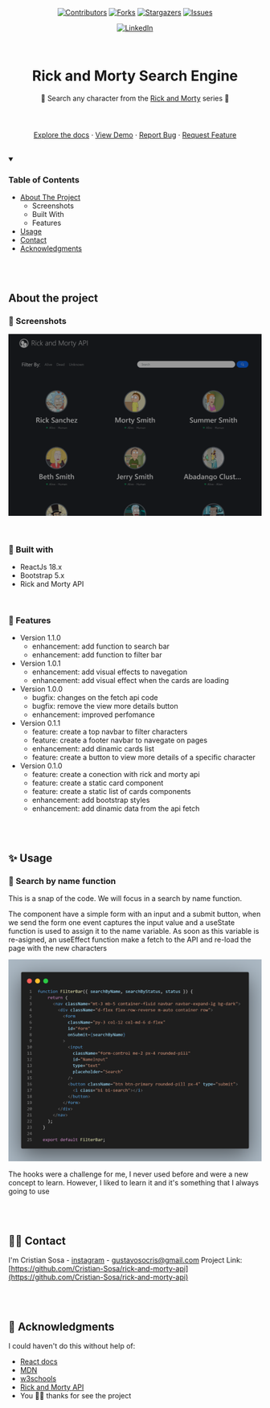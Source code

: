 <!-- Badges -->
<section align="center">

  [![Contributors][contributors-shield]][contributors-url]
  [![Forks][forks-shield]][forks-url]
  [![Stargazers][stars-shield]][stars-url]
  [![Issues][issues-shield]][issues-url]

  [![LinkedIn][linkedin-shield]][linkedin-url]

</section>

<br />

<header align="center">
  
  <h1 align="center">Rick and Morty Search Engine</h1>
  
  <p align="center">🔎 Search any character from the <a href="https://rickandmortyapi.com/">Rick and Morty</a> series 🔎</p>
 
</header>

<section align="center">

  [Explore the docs](https://github.com/Cristian-Sosa/rick-and-morty-api)
  ·
  [View Demo](https://cristian-sosa.github.io/rick-and-morty-api/)
  ·
  [Report Bug](https://github.com/Cristian-Sosa/rick-and-morty-api/issues)
  ·
  [Request Feature](https://github.com/Cristian-Sosa/rick-and-morty-api/issues)
  
</section>

<br />

<!-- TABLE OF CONTENTS -->
<details open>
  <summary><h3>Table of Contents</h3></summary>
  <ul>
    <li>
      <a href="#about-the-project">About The Project</a>
      <ul>
        <li>Screenshots</li>
        <li>Built With</li>
        <li>Features</li>
      </ul>
    </li>
    <li><a href="#usage">Usage</a></li>
    <li><a href="#contact">Contact</a></li>
    <li><a href="#acknowledgments">Acknowledgments</a></li>
  </ul>
</details>

<br />
<br />
  
<section id="about-the-project">
  <h2>About the project</h2>

<article>

  <h3>📸 Screenshots</h3>

  ![Desktop App version](./design/visibleWeb-desktop.png "Desktop App version")

</article>
  
<br />
  
<article>
  
  <h3>👾 Built with</h3>
  
  - ReactJs 18.x
  - Bootstrap 5.x
  - Rick and Morty API
  
</article>
  
<br />

<article>
  
  <h3>🎯 Features</h3>
  
  - Version 1.1.0
    - enhancement: add function to search bar
    - enhancement: add function to filter bar
  - Version 1.0.1
    - enhancement: add visual effects to navegation
    - enhancement: add visual effect when the cards are loading
  - Version 1.0.0
    - bugfix: changes on the fetch api code
    - bugfix: remove the view more details button
    - enhancement: improved perfomance
  - Version 0.1.1
    - feature: create a top navbar to filter characters 
    - feature: create a footer navbar to navegate on pages
    - enhancement: add dinamic cards list
    - feature: create a button to view more details of a specific character
  - Version 0.1.0
    - feature: create a conection with rick and morty api
    - feature: create a static card component 
    - feature: create a static list of cards components
    - enhancement: add bootstrap styles 
    - enhancement: add dinamic data from the api fetch
  
</article>
</section>

<br />
<br />

<section id="usage">
  <h2>✨ Usage</h2>

<article>

  <h3>🔎 Search by name function</h3>
  
  <p>This is a snap of the code. We will focus in a search by name function.</p>
  <p>The component have a simple form with an input and a submit button, when we send the form one event captures the input value and a useState function is used to assign it to the name variable. As soon as this variable is re-asigned, an useEffect function make a fetch to the API and re-load the page with the new characters</p>

  ![FilterBar React component](./design/FilterBarComponent-filterByName.png "FilterBar React component")
  
  <p>The hooks were a challenge for me, I never used before and were a new concept to learn. However, I liked to learn it and it's something that I always going to use</p>

</article>
  
</section>

<br />
<br />

<section id="contact">
  <h2>🤝🏽 Contact</h2>

<article>
  
  I'm Cristian Sosa - [instagram](https://www.instagram.com/crisg.sosa/) - gustavosocris@gmail.com
  Project Link: [https://github.com/Cristian-Sosa/rick-and-morty-api](https://github.com/Cristian-Sosa/rick-and-morty-api)

</article>
  
</section>

<br />
<br />

<section id="acknowledgments">
  <h2>💎 Acknowledgments</h2>
  
  I could haven't do this without help of:
  
  - [React docs](https://reactjs.org/docs/getting-started.html)
  - [MDN](https://developer.mozilla.org/en-US/)
  - [w3schools](https://www.w3schools.com/)
  - [Rick and Morty API](https://rickandmortyapi.com/)
  - You 🙌🏽 thanks for see the project
  
</section>

  
<!-- MARKDOWN LINKS & IMAGES -->
<!-- https://www.markdownguide.org/basic-syntax/#reference-style-links -->
[contributors-shield]: https://img.shields.io/github/contributors/Cristian-Sosa/rick-and-morty-api.svg?style=for-the-badge
[contributors-url]: https://github.com/Cristian-Sosa/rick-and-morty-api/graphs/contributors
  
[forks-shield]: https://img.shields.io/github/forks/Cristian-Sosa/rick-and-morty-api.svg?style=for-the-badge
[forks-url]: https://github.com/Cristian-Sosa/rick-and-morty-api/network/members

[stars-shield]: https://img.shields.io/github/stars/Cristian-Sosa/rick-and-morty-api.svg?style=for-the-badge
[stars-url]: https://github.com/Cristian-Sosa/rick-and-morty-api/stargazers

[issues-shield]: https://img.shields.io/github/issues/Cristian-Sosa/rick-and-morty-api.svg?style=for-the-badge
[issues-url]: https://github.com/Cristian-Sosa/rick-and-morty-api/issues

[linkedin-shield]: https://img.shields.io/badge/-LinkedIn-black.svg?style=for-the-badge&logo=linkedin&colorB=555
[linkedin-url]: https://linkedin.com/in/Cristian-Sosa-Gustavo
